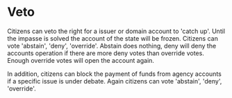 # Veto

Citizens can veto the right for a issuer or domain account to 'catch up'.  Until the impasse is solved the account of the state will be frozen. Citizens can vote 'abstain', 'deny', 'override'.  Abstain does nothing, deny will deny the accounts operation if there are more deny votes than override votes.  Enough override votes will open the account again.

In addition, citizens can block the payment of funds from agency accounts if a specific issue is under debate. Again citizens can vote 'abstain', 'deny', 'override'.
